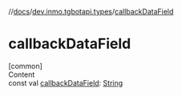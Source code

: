 //[docs](../../index.md)/[dev.inmo.tgbotapi.types](index.md)/[callbackDataField](callback-data-field.md)



# callbackDataField  
[common]  
Content  
const val [callbackDataField](callback-data-field.md): [String](https://kotlinlang.org/api/latest/jvm/stdlib/kotlin/-string/index.html)  



